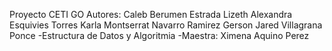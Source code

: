 Proyecto CETI GO
Autores:
Caleb Berumen Estrada
Lizeth Alexandra Esquivies Torres
Karla Montserrat Navarro Ramirez
Gerson Jared Villagrana Ponce 
-Estructura de Datos y Algoritmia
-Maestra:
Ximena Aquino Perez
